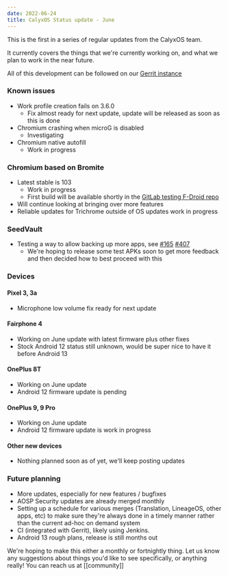 ```yaml
---
date: 2022-06-24
title: CalyxOS Status update - June
---
```


This is the first in a series of regular updates from the CalyxOS team.

It currently covers the things that we're currently working on, and what we plan to work in the near future.

All of this development can be followed on our [Gerrit instance](https://review.calyxos.org/)

### Known issues
* Work profile creation fails on 3.6.0
  * Fix almost ready for next update, update will be released as soon as this is done
* Chromium crashing when microG is disabled
  * Investigating
* Chromium native autofill
  * Work in progress

### Chromium based on Bromite
* Latest stable is 103
  * Work in progress
  * First build will be available shortly in the [GitLab testing F-Droid repo](https://gitlab.com/CalyxOS/calyx-fdroid-repo)
* Will continue looking at bringing over more features
* Reliable updates for Trichrome outside of OS updates work in progress

### SeedVault
* Testing a way to allow backing up more apps, see [#165](https://github.com/seedvault-app/seedvault/issues/165) [#407](https://github.com/seedvault-app/seedvault/pull/407)
  * We're hoping to release some test APKs soon to get more feedback and then decided how to
    best proceed with this

### Devices
#### Pixel 3, 3a
* Microphone low volume fix ready for next update

#### Fairphone 4
* Working on June update with latest firmware plus other fixes
* Stock Android 12 status still unknown, would be super nice to have it before Android 13

#### OnePlus 8T
* Working on June update
* Android 12 firmware update is pending

#### OnePlus 9, 9 Pro
* Working on June update
* Android 12 firmware update is work in progress

#### Other new devices
* Nothing planned soon as of yet, we'll keep posting updates

### Future planning
* More updates, especially for new features / bugfixes
* AOSP Security updates are already merged monthly
* Setting up a schedule for various merges (Translation, LineageOS, other apps, etc) to make sure they're always done in a timely manner rather than the current ad-hoc on demand system
* CI (integrated with Gerrit), likely using Jenkins.
* Android 13 rough plans, release is still months out


We're hoping to make this either a monthly or fortnightly thing. Let us know any suggestions about things you'd like to see specifically, or anything really! You can reach us at [[community]]
